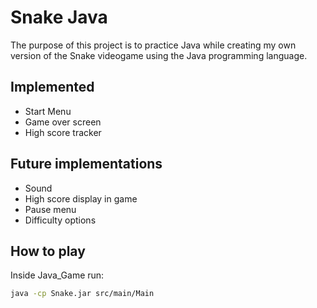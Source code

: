 # Snake Java
The purpose of this project is to practice Java while creating my own version of the Snake videogame using the Java programming language.

## Implemented
- Start Menu
- Game over screen
- High score tracker

## Future implementations
- Sound
- High score display in game
- Pause menu
- Difficulty options

## How to play
Inside Java_Game run:
```bash
java -cp Snake.jar src/main/Main
```
